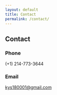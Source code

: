 ```yaml
---
layout: default
title: Contact
permalink: /contact/
---
```


## Contact
### Phone
(+1) 214-773-3644
### Email
kys180001@gmail.com
